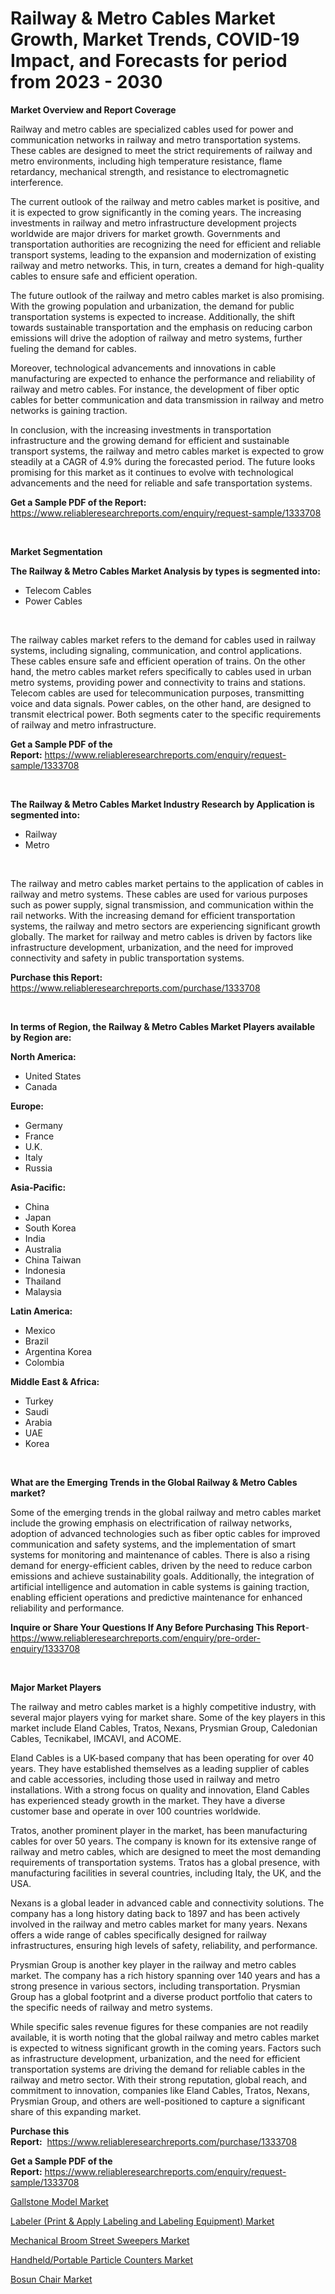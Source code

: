 <p><h1>Railway & Metro Cables Market Growth, Market Trends, COVID-19 Impact, and Forecasts for period from 2023 - 2030</h1></p><p><strong>Market Overview and Report Coverage</strong></p>
<p><p>Railway and metro cables are specialized cables used for power and communication networks in railway and metro transportation systems. These cables are designed to meet the strict requirements of railway and metro environments, including high temperature resistance, flame retardancy, mechanical strength, and resistance to electromagnetic interference.</p><p>The current outlook of the railway and metro cables market is positive, and it is expected to grow significantly in the coming years. The increasing investments in railway and metro infrastructure development projects worldwide are major drivers for market growth. Governments and transportation authorities are recognizing the need for efficient and reliable transport systems, leading to the expansion and modernization of existing railway and metro networks. This, in turn, creates a demand for high-quality cables to ensure safe and efficient operation.</p><p>The future outlook of the railway and metro cables market is also promising. With the growing population and urbanization, the demand for public transportation systems is expected to increase. Additionally, the shift towards sustainable transportation and the emphasis on reducing carbon emissions will drive the adoption of railway and metro systems, further fueling the demand for cables.</p><p>Moreover, technological advancements and innovations in cable manufacturing are expected to enhance the performance and reliability of railway and metro cables. For instance, the development of fiber optic cables for better communication and data transmission in railway and metro networks is gaining traction.</p><p>In conclusion, with the increasing investments in transportation infrastructure and the growing demand for efficient and sustainable transport systems, the railway and metro cables market is expected to grow steadily at a CAGR of 4.9% during the forecasted period. The future looks promising for this market as it continues to evolve with technological advancements and the need for reliable and safe transportation systems.</p></p>
<p><strong>Get a Sample PDF of the Report:</strong> <a href="https://www.reliableresearchreports.com/enquiry/request-sample/1333708">https://www.reliableresearchreports.com/enquiry/request-sample/1333708</a></p>
<p>&nbsp;</p>
<p><strong>Market Segmentation</strong></p>
<p><strong>The Railway & Metro Cables Market Analysis by types is segmented into:</strong></p>
<p><ul><li>Telecom Cables</li><li>Power Cables</li></ul></p>
<p>&nbsp;</p>
<p><p>The railway cables market refers to the demand for cables used in railway systems, including signaling, communication, and control applications. These cables ensure safe and efficient operation of trains. On the other hand, the metro cables market refers specifically to cables used in urban metro systems, providing power and connectivity to trains and stations. Telecom cables are used for telecommunication purposes, transmitting voice and data signals. Power cables, on the other hand, are designed to transmit electrical power. Both segments cater to the specific requirements of railway and metro infrastructure.</p></p>
<p><strong>Get a Sample PDF of the Report:</strong>&nbsp;<a href="https://www.reliableresearchreports.com/enquiry/request-sample/1333708">https://www.reliableresearchreports.com/enquiry/request-sample/1333708</a></p>
<p>&nbsp;</p>
<p><strong>The Railway & Metro Cables Market Industry Research by Application is segmented into:</strong></p>
<p><ul><li>Railway</li><li>Metro</li></ul></p>
<p>&nbsp;</p>
<p><p>The railway and metro cables market pertains to the application of cables in railway and metro systems. These cables are used for various purposes such as power supply, signal transmission, and communication within the rail networks. With the increasing demand for efficient transportation systems, the railway and metro sectors are experiencing significant growth globally. The market for railway and metro cables is driven by factors like infrastructure development, urbanization, and the need for improved connectivity and safety in public transportation systems.</p></p>
<p><strong>Purchase this Report:</strong>&nbsp; <a href="https://www.reliableresearchreports.com/purchase/1333708">https://www.reliableresearchreports.com/purchase/1333708</a></p>
<p>&nbsp;</p>
<p><strong>In terms of Region, the Railway & Metro Cables Market Players available by Region are:</strong></p>
<p>
    <p> <strong> North America: </strong>
        <ul>
            <li>United States</li>
            <li>Canada</li>
        </ul>
        </p> 
    <p> <strong> Europe: </strong>
        <ul>
            <li>Germany</li>
            <li>France</li>
            <li>U.K.</li>
            <li>Italy</li>
            <li>Russia</li>
        </ul>
        </p> 
    <p> <strong> Asia-Pacific: </strong>
        <ul>
            <li>China</li>
            <li>Japan</li>
            <li>South Korea</li>
            <li>India</li>
            <li>Australia</li>
            <li>China Taiwan</li>
            <li>Indonesia</li>
            <li>Thailand</li>
            <li>Malaysia</li>
        </ul>
        </p> 
    <p> <strong> Latin America: </strong>
        <ul>
            <li>Mexico</li>
            <li>Brazil</li>
            <li>Argentina Korea</li>
            <li>Colombia</li>
        </ul>
        </p> 
    <p> <strong> Middle East & Africa: </strong>
        <ul>
            <li>Turkey</li>
            <li>Saudi</li>
            <li>Arabia</li>
            <li>UAE</li>
            <li>Korea</li>
        </ul>
    </p>
    </p>
<p>&nbsp;</p>
<p><strong>What are the Emerging Trends in the Global Railway & Metro Cables market?</strong></p>
<p><p>Some of the emerging trends in the global railway and metro cables market include the growing emphasis on electrification of railway networks, adoption of advanced technologies such as fiber optic cables for improved communication and safety systems, and the implementation of smart systems for monitoring and maintenance of cables. There is also a rising demand for energy-efficient cables, driven by the need to reduce carbon emissions and achieve sustainability goals. Additionally, the integration of artificial intelligence and automation in cable systems is gaining traction, enabling efficient operations and predictive maintenance for enhanced reliability and performance.</p></p>
<p><strong>Inquire or Share Your Questions If Any Before Purchasing This Report</strong>- <a href="https://www.reliableresearchreports.com/enquiry/pre-order-enquiry/1333708">https://www.reliableresearchreports.com/enquiry/pre-order-enquiry/1333708</a></p>
<p>&nbsp;</p>
<p><strong>Major Market Players</strong></p>
<p><p>The railway and metro cables market is a highly competitive industry, with several major players vying for market share. Some of the key players in this market include Eland Cables, Tratos, Nexans, Prysmian Group, Caledonian Cables, Tecnikabel, IMCAVI, and ACOME.</p><p>Eland Cables is a UK-based company that has been operating for over 40 years. They have established themselves as a leading supplier of cables and cable accessories, including those used in railway and metro installations. With a strong focus on quality and innovation, Eland Cables has experienced steady growth in the market. They have a diverse customer base and operate in over 100 countries worldwide.</p><p>Tratos, another prominent player in the market, has been manufacturing cables for over 50 years. The company is known for its extensive range of railway and metro cables, which are designed to meet the most demanding requirements of transportation systems. Tratos has a global presence, with manufacturing facilities in several countries, including Italy, the UK, and the USA.</p><p>Nexans is a global leader in advanced cable and connectivity solutions. The company has a long history dating back to 1897 and has been actively involved in the railway and metro cables market for many years. Nexans offers a wide range of cables specifically designed for railway infrastructures, ensuring high levels of safety, reliability, and performance.</p><p>Prysmian Group is another key player in the railway and metro cables market. The company has a rich history spanning over 140 years and has a strong presence in various sectors, including transportation. Prysmian Group has a global footprint and a diverse product portfolio that caters to the specific needs of railway and metro systems.</p><p>While specific sales revenue figures for these companies are not readily available, it is worth noting that the global railway and metro cables market is expected to witness significant growth in the coming years. Factors such as infrastructure development, urbanization, and the need for efficient transportation systems are driving the demand for reliable cables in the railway and metro sector. With their strong reputation, global reach, and commitment to innovation, companies like Eland Cables, Tratos, Nexans, Prysmian Group, and others are well-positioned to capture a significant share of this expanding market.</p></p>
<p><strong>Purchase this Report:</strong>&nbsp;&nbsp;<a href="https://www.reliableresearchreports.com/purchase/1333708">https://www.reliableresearchreports.com/purchase/1333708</a></p>
<p></p>
<p><strong>Get a Sample PDF of the Report:</strong>&nbsp;<a href="https://www.reliableresearchreports.com/enquiry/request-sample/1333708">https://www.reliableresearchreports.com/enquiry/request-sample/1333708</a></p>
<p><p><a href="https://medium.com/@shanieprice69879/gallstone-model-market-size-cagr-trends-2024-2030-27a31288c140">Gallstone Model Market</a></p><p><a href="https://www.linkedin.com/pulse/labeler-print-amp-apply-labeling-equipment-market-share-jecec/">Labeler (Print & Apply Labeling and Labeling Equipment) Market</a></p><p><a href="https://github.com/AKSHATREPORTPRIME/Market-Research-Report-List-1/blob/main/mechanical-broom-street-sweepers-market.md">Mechanical Broom Street Sweepers Market</a></p><p><a href="https://www.linkedin.com/pulse/handheldportable-particle-counters-market-size-growth-forecast-vub6c/">Handheld/Portable Particle Counters Market</a></p><p><a href="https://medium.com/@donaldmendez2018/bosun-chair-market-size-growth-forecast-2023-2030-9c04f49d89ae">Bosun Chair Market</a></p></p>